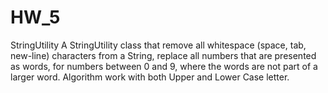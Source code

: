 # HW_5
StringUtility
A StringUtility class that remove all whitespace (space, tab, new-line) characters from a String,  replace all numbers that are presented 
as words, for numbers between 0 and 9, where the words are not part of a larger word. Algorithm work with both Upper and Lower Case letter. 
